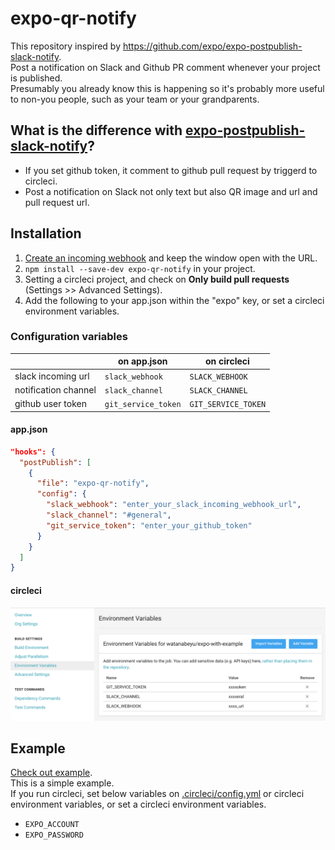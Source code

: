 # expo-qr-notify
This repository inspired by https://github.com/expo/expo-postpublish-slack-notify.  
Post a notification on Slack and Github PR comment whenever your project is published.  
Presumably you already know this is happening so it's probably more useful to non-you people, such as your team or your grandparents.

## What is the difference with [expo-postpublish-slack-notify](https://github.com/expo/expo-postpublish-slack-notify)?
* If you set github token, it comment to github pull request by triggerd to circleci.
* Post a notification on Slack not only text but also QR image and url and pull request url.

## Installation
1. [Create an incoming webhook](https://api.slack.com/incoming-webhooks) and keep the window open with the URL.
2. `npm install --save-dev expo-qr-notify` in your project.
3. Setting a circleci project, and check on **Only build pull requests** (Settings >> Advanced Settings).
4. Add the following to your app.json within the "expo" key, or set a circleci environment variables.

### Configuration variables
|   |on app.json|on circleci|
|---|-----------|-----------|
|slack incoming url|`slack_webhook`|`SLACK_WEBHOOK`|
|notification channel|`slack_channel`|`SLACK_CHANNEL`|
|github user token|`git_service_token`|`GIT_SERVICE_TOKEN`|

#### app.json
```json
"hooks": {
  "postPublish": [
    {
      "file": "expo-qr-notify",
      "config": {
        "slack_webhook": "enter_your_slack_incoming_webhook_url",
        "slack_channel": "#general",
        "git_service_token": "enter_your_github_token"
      }
    }
  ]
}
```

#### circleci
![on circleci](./extras/variables.png "on circle ci")

## Example
[Check out example](./example).  
This is a simple example.  
If you run circleci, set below variables on [.circleci/config.yml](./example/.circleci/config.yml) or circleci environment variables, or set a circleci environment variables.
* `EXPO_ACCOUNT`
* `EXPO_PASSWORD`